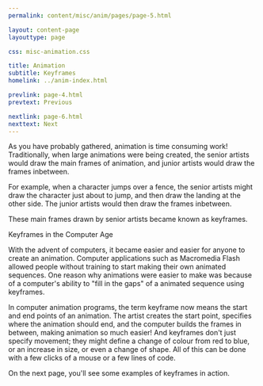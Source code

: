```yaml
---
permalink: content/misc/anim/pages/page-5.html

layout: content-page
layouttype: page

css: misc-animation.css

title: Animation
subtitle: Keyframes
homelink: ../anim-index.html

prevlink: page-4.html
prevtext: Previous

nextlink: page-6.html
nexttext: Next
---
```


<div class="full-size-content-container"> 

  <p class="page-narrative first-content">
    As you have probably gathered, animation is time consuming work!
    Traditionally, when large animations were being created, the senior artists would draw the main frames of animation, and junior artists would draw the frames inbetween.
  </p>

  <p class="page-narrative">
    For example, when a character jumps over a fence, the senior artists might draw the character just about to jump, and then draw the landing at the other side. The junior artists would then draw the frames inbetween.
  </p>  

  <p class="page-narrative">  
    These main frames drawn by senior artists became known as <span class="bold">keyframes</span>.
  </p>

  <p class="page-narrative-header">
    Keyframes in the Computer Age
  </p>

  <p class="page-narrative after-header">  
    With the advent of computers, it became easier and easier for anyone to create an animation.
    Computer applications such as Macromedia Flash allowed people without training to start making their own animated sequences.
    One reason why animations were easier to make was because of a computer's ability to "fill in the gaps" of a animated sequence using keyframes.
  </p>

  <p class="page-narrative">  
    In computer animation programs, the term keyframe now means the start and end points of an animation.
    The artist creates the start point, specifies where the animation should end, and the computer builds the frames in between, making animation so much easier!
    And keyframes don't just specify movement; they might define a change of colour from red to blue, or an increase in size, or even a change of shape.
    All of this can be done with a few clicks of a mouse or a few lines of code.
  </p>

  <p class="page-narrative">  
    On the next page, you'll see some examples of keyframes in action.
  </p>

</div>